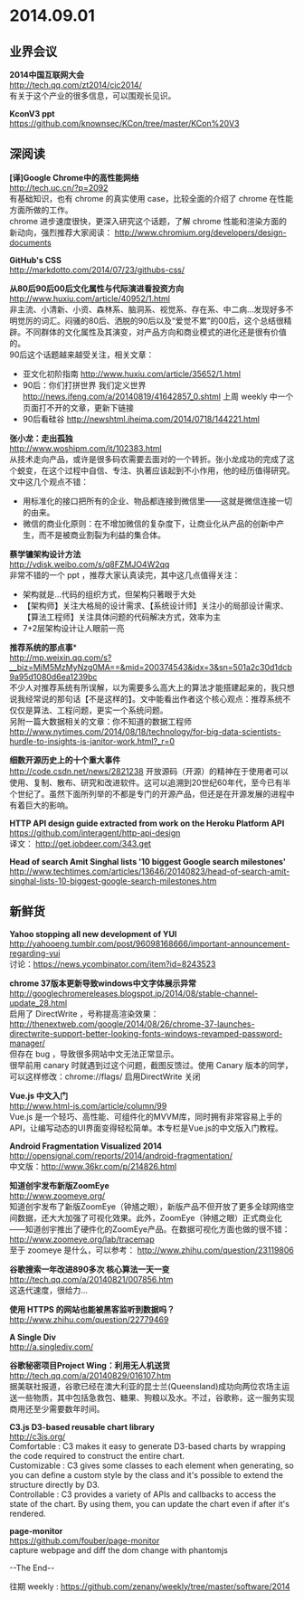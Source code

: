 2014.09.01  
========  

## 业界会议

**2014中国互联网大会**  
http://tech.qq.com/zt2014/cic2014/  
有关于这个产业的很多信息，可以围观长见识。

**KconV3 ppt**  
https://github.com/knownsec/KCon/tree/master/KCon%20V3  

## 深阅读

**[译]Google Chrome中的高性能网络**  
http://tech.uc.cn/?p=2092  
有基础知识，也有 chrome 的真实使用 case，比较全面的介绍了 chrome 在性能方面所做的工作。  
chrome 进步速度很快，更深入研究这个话题，了解 chrome 性能和渲染方面的新动向，强烈推荐大家阅读： http://www.chromium.org/developers/design-documents  

**GitHub's CSS**  
http://markdotto.com/2014/07/23/githubs-css/  

**从80后90后00后文化属性与代际演进看投资方向**  
http://www.huxiu.com/article/40952/1.html  
非主流、小清新、小资、森林系、脑洞系、视觉系、存在系、中二病...发现好多不明觉厉的词汇。闷骚的80后、洒脱的90后以及“爱觉不累”的00后，这个总结很精辟。不同群体的文化属性及其演变，对产品方向和商业模式的进化还是很有价值的。  
90后这个话题越来越受关注，相关文章： 
- 亚文化初阶指南 http://www.huxiu.com/article/35652/1.html  
- 90后：你们打拼世界 我们定义世界 http://news.ifeng.com/a/20140819/41642857_0.shtml  上周 weekly 中一个页面打不开的文章，更新下链接  
- 90后看硅谷 http://newshtml.iheima.com/2014/0718/144221.html  

**张小龙：走出孤独**  
http://www.woshipm.com/it/102383.html  
从技术走向产品，或许是很多码农需要去面对的一个转折。张小龙成功的完成了这个蜕变，在这个过程中自信、专注、执著应该起到不小作用，他的经历值得研究。文中这几个观点不错：
- 用标准化的接口把所有的企业、物品都连接到微信里——这就是微信连接一切的由来。  
- 微信的商业化原则：在不增加微信的复杂度下，让商业化从产品的创新中产生，而不是被商业割裂为利益的集合体。

**蔡学镛架构设计方法**  
http://vdisk.weibo.com/s/q8FZMJO4W2qq  
非常不错的一个 ppt ，推荐大家认真读完，其中这几点值得关注：  
- 架构就是…代码的组织方式，但架构只著眼于大处
- 【架构师】关注大格局的设计需求、【系统设计师】关注小的局部设计需求、【算法工程师】关注具体问题的代码解决方式，效率为主
- 7+2层架构设计让人眼前一亮

**推荐系统的那点事***  
http://mp.weixin.qq.com/s?__biz=MjM5MzMyNzg0MA==&mid=200374543&idx=3&sn=501a2c30d1dcb9a95d1080d6ea1239bc  
不少人对推荐系统有所误解，以为需要多么高大上的算法才能搭建起来的，我只想说我经常说的那句话【不是这样的】。文中能看出作者这个核心观点：推荐系统不仅仅是算法、工程问题，更实一个系统问题。  
另附一篇大数据相关的文章：你不知道的数据工程师 http://www.nytimes.com/2014/08/18/technology/for-big-data-scientists-hurdle-to-insights-is-janitor-work.html?_r=0

**细数开源历史上的十个重大事件**  
http://code.csdn.net/news/2821238  开放源码（开源）的精神在于使用者可以使用、复制、散布、研究和改进软件。这可以追溯到20世纪60年代，至今已有半个世纪了。虽然下面所列举的不都是专门的开源产品，但还是在开源发展的进程中有着巨大的影响。

**HTTP API design guide extracted from work on the Heroku Platform API**  
https://github.com/interagent/http-api-design  
译文： http://get.jobdeer.com/343.get

**Head of search Amit Singhal lists '10 biggest Google search milestones'**  
http://www.techtimes.com/articles/13646/20140823/head-of-search-amit-singhal-lists-10-biggest-google-search-milestones.htm  

##  新鲜货

**Yahoo stopping all new development of YUI**  
http://yahooeng.tumblr.com/post/96098168666/important-announcement-regarding-yui  
讨论：https://news.ycombinator.com/item?id=8243523  

**chrome 37版本更新导致windows中文字体展示异常**  
http://googlechromereleases.blogspot.jp/2014/08/stable-channel-update_28.html  
启用了 DirectWrite ，号称提高渲染效果：  
http://thenextweb.com/google/2014/08/26/chrome-37-launches-directwrite-support-better-looking-fonts-windows-revamped-password-manager/  
但存在 bug ，导致很多网站中文无法正常显示。  
很早前用 canary 时就遇到过这个问题，截图反馈过。使用 Canary 版本的同学，可以这样修改：chrome://flags/ 启用DirectWrite 关闭  

**Vue.js 中文入门**  
http://www.html-js.com/article/column/99  
Vue.js 是一个轻巧、高性能、可组件化的MVVM库，同时拥有非常容易上手的API，让编写动态的UI界面变得轻松简单。本专栏是Vue.js的中文版入门教程。  

**Android Fragmentation Visualized 2014**  
http://opensignal.com/reports/2014/android-fragmentation/  
中文版：http://www.36kr.com/p/214826.html  

**知道创宇发布新版ZoomEye**  
http://www.zoomeye.org/  
知道创宇发布了新版ZoomEye（钟馗之眼），新版产品不但开放了更多全球网络空间数据，还大大加强了可视化效果。此外，ZoomEye（钟馗之眼）正式商业化——知道创宇推出了硬件化的ZoomEye产品。在数据可视化方面也做的很不错：http://www.zoomeye.org/lab/tracemap  
至于 zoomeye 是什么，可以参考： http://www.zhihu.com/question/23119806  

**谷歌搜索一年改进890多次 核心算法一天一变**  
http://tech.qq.com/a/20140821/007856.htm  
这迭代速度，很给力...

**使用 HTTPS 的网站也能被黑客监听到数据吗？**  
http://www.zhihu.com/question/22779469  

**A Single Div**  
http://a.singlediv.com/  

**谷歌秘密项目Project Wing：利用无人机送货**  
http://tech.qq.com/a/20140829/016107.htm  
据美联社报道，谷歌已经在澳大利亚的昆士兰(Queensland)成功向两位农场主运送一些物质，其中包括急救包、糖果、狗粮以及水。不过，谷歌称，这一服务实现商用还至少需要数年时间。

**C3.js D3-based reusable chart library**  
http://c3js.org/  
Comfortable : C3 makes it easy to generate D3-based charts by wrapping the code required to construct the entire chart.  
Customizable : C3 gives some classes to each element when generating, so you can define a custom style by the class and it's possible to extend the structure directly by D3.  
Controllable : C3 provides a variety of APIs and callbacks to access the state of the chart. By using them, you can update the chart even if after it's rendered. 

**page-monitor**  
https://github.com/fouber/page-monitor  
capture webpage and diff the dom change with phantomjs  

--The End--

往期 weekly : https://github.com/zenany/weekly/tree/master/software/2014

